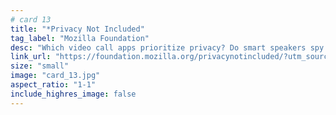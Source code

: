 ```yaml
---
# card 13
title: "*Privacy Not Included"
tag_label: "Mozilla Foundation"
desc: "Which video call apps prioritize privacy? Do smart speakers spy on you? See which gadgets are best (and worst) for privacy and security."
link_url: "https://foundation.mozilla.org/privacynotincluded/?utm_source=www.mozilla.org&utm_medium=referral&utm_campaign=homepage&utm_content=card"
size: "small"
image: "card_13.jpg"
aspect_ratio: "1-1"
include_highres_image: false
---
```

